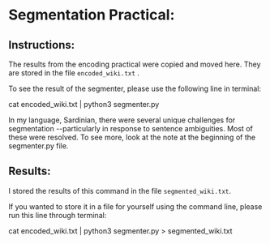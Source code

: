 # Segmentation Practical:

## Instructions:

   The results from the encoding practical were copied and moved here. They are stored in the file `encoded_wiki.txt` .

   To see the result of the segmenter, please use the following line in terminal:

   cat encoded_wiki.txt | python3 segmenter.py


   In my language, Sardinian, there were several unique challenges for segmentation --particularly in response to sentence ambiguities. Most of these were resolved. To see more, look at the note at the beginning of the segmenter.py file.


## Results:

   I stored the results of this command in the file `segmented_wiki.txt`.

   If you wanted to store it in a file for yourself using the command line, please run this line through terminal:

   cat encoded\_wiki.txt | python3 segmenter.py > segmented\_wiki.txt
